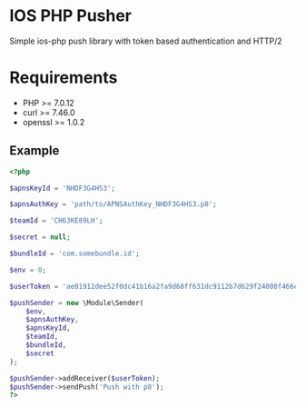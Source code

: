 IOS PHP Pusher
=
Simple ios-php push library with token based authentication and HTTP/2

Requirements
=
+ PHP >= 7.0.12
+ curl >= 7.46.0
+ openssl >= 1.0.2

Example
-
```php
<?php

$apnsKeyId = 'NHDF3G4HS3';

$apnsAuthKey = 'path/to/APNSAuthKey_NHDF3G4HS3.p8';

$teamId = 'CH63KE89LH';

$secret = null;

$bundleId = 'com.somebundle.id';

$env = 0;

$userToken = 'ae01912dee52f0dc41b16a2fa9d68ff631dc9112b7d629f24008f466e1efef2d';

$pushSender = new \Module\Sender(
    $env,
    $apnsAuthKey,
    $apnsKeyId,
    $teamId,
    $bundleId,
    $secret
);

$pushSender->addReceiver($userToken);
$pushSender->sendPush('Push with p8');
?>
```
